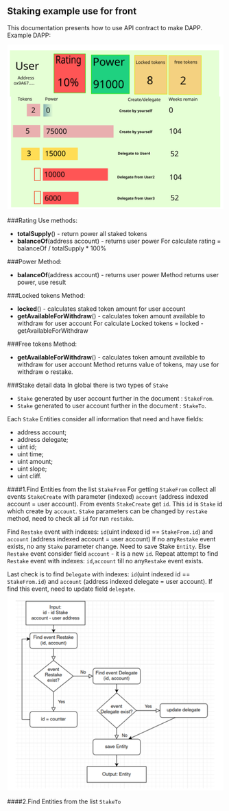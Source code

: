 ## Staking example use for front

This documentation presents how to use API contract to make DAPP.
Example DAPP:

![Staking](documents/svg-front/StakingFront3.svg)

###Rating
Use methods:
- **totalSupply**() - return power all staked tokens
- **balanceOf**(address account) - returns user power
For calculate rating = balanceOf / totalSupply * 100%

###Power
Method:
- **balanceOf**(address account) - returns user power
Method returns user power, use result

###Locked tokens
Method:
- **locked**() - calculates staked token amount for user account
- **getAvailableForWithdraw**() - calculates token amount available to withdraw for user account
For calculate Locked tokens =  locked - getAvailableForWithdraw

###Free tokens
Method:
- **getAvailableForWithdraw**() - calculates token amount available to withdraw for user account
Method returns value of tokens, may use for withdraw o restake.

###Stake detail data
In global there is two types of `Stake` 
- `Stake` generated by user account further in the document : `StakeFrom`.
- `Stake` generated to user account further in the document : `StakeTo`.

Each `Stake` Entities consider all information that need and have fields:
- address account;
- address delegate;
- uint id;
- uint time;
- uint amount;
- uint slope;
- uint cliff.

####1.Find Entities from the list `StakeFrom` 
For getting `StakeFrom` collect all events `StakeCreate` with parameter (indexed) `account` (address indexed account = user account).
From events `StakeCreate` get `id`. This `id` is `Stake` id which create by `account`.
`Stake` parameters can be changed by `restake` method, need to check all `id` for run `restake`.

Find `Restake` event with indexes: `id`(uint indexed id == `StakeFrom.id`) and `account` (address indexed account = user account)
If no any`Restake` event exists, no any `Stake` parameter change. Need to save Stake `Entity`.
Else `Restake` event consider field `account` - it is a new `id`. Repeat attempt to find `Restake` event with indexes: `id`,`account` till no any`Restake` event exists. 

Last check is to find  `Delegate` with indexes: `id`(uint indexed id == `StakeFrom.id`) and `account` (address indexed delegate = user account).
If find this event, need to update field `delegate`.
![Staking](documents/svg-front/StakingFront4.svg)

####2.Find Entities from the list `StakeTo`

